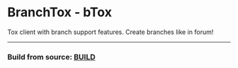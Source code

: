 # BranchTox - bTox
Tox client with branch support features. Create branches like in forum!

-----------------
### Build from source: [BUILD](BUILD.md)
